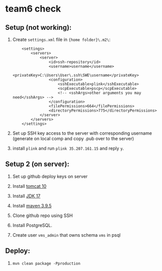 # team6 check

## Setup (not working):

1. Create `settings.xml` file in `{home folder}\.m2\`:

   ```
       <settings>
           <servers>
               <server>
                   <id>ssh-repository</id>
                   <username>username</username>
                   <privateKey>C:\Users\User\.ssh\SWE\username</privateKey>
                   <configuration>
                       <sshExecutable>plink</sshExecutable>
                       <scpExecutable>pscp</scpExecutable>
                       <!-- <sshArgs>other arguments you may need</sshArgs> -->
                   </configuration>
                   <filePermissions>664</filePermissions>
                   <directoryPermissions>775</directoryPermissions>
               </server>
           </servers>
       </settings>
   ```

2. Set up SSH key access to the server with corresponding username (generate on local comp and copy .pub over to the server)

3. install `plink` and run `plink 35.207.161.15` and reply `y`.

## Setup 2 (on server):

1. Set up github deploy keys on server

2. Install [tomcat 10](https://www.digitalocean.com/community/tutorials/how-to-install-apache-tomcat-10-on-ubuntu-20-04)

3. Install [JDK 17](https://www.rosehosting.com/blog/how-to-install-java-17-lts-on-ubuntu-20-04/)

4. Install [maven 3.9.5](https://phoenixnap.com/kb/install-maven-on-ubuntu)

5. Clone github repo using SSH

6. Install PostgreSQL.

7. Create user `vms_admin` that owns schema `vms` in psql

## Deploy:

1. `mvn clean package -Pproduction`

<!-- 2. Copy .war file to the server path `/opt/tomcat/updated/webapps/` -->
